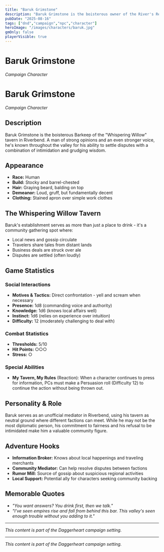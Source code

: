 ```yaml
---
title: "Baruk Grimstone"
description: "Baruk Grimstone is the boisterous owner of the River's Rest tavern in Riverbend."
pubDate: "2025-08-16"
tags: ["dnd","campaign","npc","character"]
heroImage: "/images/characters/baruk.jpg"
gmOnly: false
playerVisible: true
---
```

# Baruk Grimstone

*Campaign Character*

# Baruk Grimstone

*Campaign Character*

## Description

Baruk Grimstone is the boisterous Barkeep of the "Whispering Willow" tavern in Riverbend. A man of strong opinions and an even stronger voice, he's known throughout the valley for his ability to settle disputes with a combination of intimidation and grudging wisdom.

## Appearance

- **Race:** Human
- **Build:** Stocky and barrel-chested
- **Hair:** Graying beard, balding on top
- **Demeanor:** Loud, gruff, but fundamentally decent
- **Clothing:** Stained apron over simple work clothes

## The Whispering Willow Tavern

Baruk's establishment serves as more than just a place to drink - it's a community gathering spot where:

- Local news and gossip circulate
- Travelers share tales from distant lands
- Business deals are struck over ale
- Disputes are settled (often loudly)

## Game Statistics

### Social Interactions

- **Motives & Tactics:** Direct confrontation - yell and scream when necessary
- **Presence:** 1d8 (commanding voice and authority)
- **Knowledge:** 1d6 (knows local affairs well)
- **Instinct:** 1d6 (relies on experience over intuition)
- **Difficulty:** 12 (moderately challenging to deal with)

### Combat Statistics

- **Thresholds:** 5/10
- **Hit Points:** ○○○
- **Stress:** ○

### Special Abilities

- **My Tavern, My Rules** (Reaction): When a character continues to press for information, PCs must make a Persuasion roll (Difficulty 12) to continue the action without being thrown out.

## Personality & Role

Baruk serves as an unofficial mediator in Riverbend, using his tavern as neutral ground where different factions can meet. While he may not be the most diplomatic person, his commitment to fairness and his refusal to be intimidated make him a valuable community figure.

## Adventure Hooks

- **Information Broker:** Knows about local happenings and traveling merchants
- **Community Mediator:** Can help resolve disputes between factions
- **Rumor Mill:** Source of gossip about suspicious regional activities
- **Local Support:** Potential ally for characters seeking community backing

## Memorable Quotes

- *"You want answers? You drink first, then we talk."*
- *"I've seen empires rise and fall from behind this bar. This valley's seen enough trouble without you adding to it."*

---

*This content is part of the Daggerheart campaign setting.*

---

*This content is part of the Daggerheart campaign setting.*
